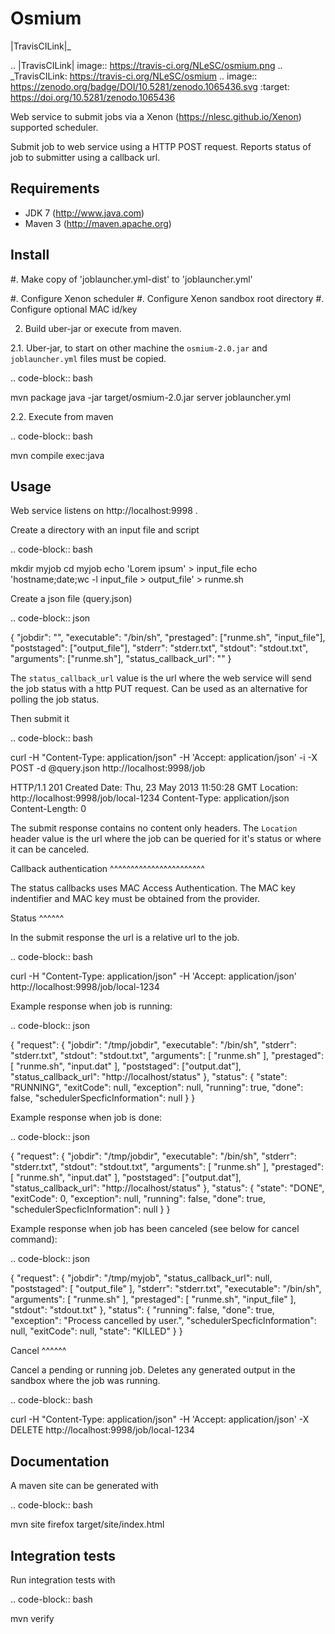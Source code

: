 Osmium
======

|TravisCILink|_

.. |TravisCILink| image:: https://travis-ci.org/NLeSC/osmium.png
.. _TravisCILink: https://travis-ci.org/NLeSC/osmium
.. image:: https://zenodo.org/badge/DOI/10.5281/zenodo.1065436.svg
   :target: https://doi.org/10.5281/zenodo.1065436

Web service to submit jobs via a Xenon (https://nlesc.github.io/Xenon) supported scheduler.

Submit job to web service using a HTTP POST request.
Reports status of job to submitter using a callback url.

Requirements
------------

- JDK 7 (http://www.java.com)
- Maven 3 (http://maven.apache.org)

Install
-------

#. Make copy of 'joblauncher.yml-dist' to 'joblauncher.yml'

  #. Configure Xenon scheduler
  #. Configure Xenon sandbox root directory
  #. Configure optional MAC id/key

2. Build uber-jar or execute from maven.

2.1. Uber-jar, to start on other machine the `osmium-2.0.jar` and `joblauncher.yml` files must be copied.

.. code-block:: bash

   mvn package
   java -jar target/osmium-2.0.jar server joblauncher.yml


2.2. Execute from maven

.. code-block:: bash

   mvn compile exec:java

Usage
-----

Web service listens on http://localhost:9998 .

Create a directory with an input file and script

.. code-block:: bash

   mkdir myjob
   cd myjob
   echo 'Lorem ipsum' > input_file
   echo 'hostname;date;wc -l input_file > output_file' > runme.sh

Create a json file (query.json)

.. code-block:: json

   {
      "jobdir": "<absolute path to myjob directory>",
      "executable": "/bin/sh",
      "prestaged": ["runme.sh", "input_file"],
      "poststaged": ["output_file"],
      "stderr": "stderr.txt",
      "stdout": "stdout.txt",
      "arguments": ["runme.sh"],
      "status_callback_url": "<optional url where job status is PUT to>"
   }

The `status_callback_url` value is the url where the web service will send the job status with a http PUT request.
Can be used as an alternative for polling the job status.

Then submit it

.. code-block:: bash

   curl -H "Content-Type: application/json" -H 'Accept: application/json' -i -X POST -d @query.json http://localhost:9998/job

   HTTP/1.1 201 Created
   Date: Thu, 23 May 2013 11:50:28 GMT
   Location: http://localhost:9998/job/local-1234
   Content-Type: application/json
   Content-Length: 0

The submit response contains no content only headers.
The `Location` header value is the url where the job can be queried for it's status or where it can be canceled.

Callback authentication
^^^^^^^^^^^^^^^^^^^^^^^

The status callbacks uses MAC Access Authentication.
The MAC key indentifier and MAC key must be obtained from the provider.

Status
^^^^^^

In the submit response the url is a relative url to the job.

.. code-block:: bash

   curl -H "Content-Type: application/json" -H 'Accept: application/json' http://localhost:9998/job/local-1234

Example response when job is running:

.. code-block:: json

   {
       "request": {
           "jobdir": "/tmp/jobdir",
           "executable": "/bin/sh",
           "stderr": "stderr.txt",
           "stdout": "stdout.txt",
           "arguments": [
               "runme.sh"
           ],
           "prestaged": [
               "runme.sh", "input.dat"
           ],
           "poststaged": ["output.dat"],
           "status_callback_url": "http://localhost/status"
       },
       "status": {
         "state": "RUNNING",
         "exitCode": null,
         "exception": null,
         "running": true,
         "done": false,
         "schedulerSpecficInformation": null
      }
   }

Example response when job is done:

.. code-block:: json

   {
       "request": {
           "jobdir": "/tmp/jobdir",
           "executable": "/bin/sh",
           "stderr": "stderr.txt",
           "stdout": "stdout.txt",
           "arguments": [
               "runme.sh"
           ],
           "prestaged": [
               "runme.sh", "input.dat"
           ],
           "poststaged": ["output.dat"],
           "status_callback_url": "http://localhost/status"
       },
       "status": {
         "state": "DONE",
         "exitCode": 0,
         "exception": null,
         "running": false,
         "done": true,
         "schedulerSpecficInformation": null
      }
   }

Example response when job has been canceled (see below for cancel command):

.. code-block:: json

   {
      "request": {
         "jobdir": "/tmp/myjob",
         "status_callback_url": null,
         "poststaged": [
            "output_file"
         ],
         "stderr": "stderr.txt",
         "executable": "/bin/sh",
         "arguments": [
            "runme.sh"
         ],
         "prestaged": [
            "runme.sh",
            "input_file"
         ],
         "stdout": "stdout.txt"
      },
      "status": {
         "running": false,
         "done": true,
         "exception": "Process cancelled by user.",
         "schedulerSpecficInformation": null,
         "exitCode": null,
         "state": "KILLED"
      }
   }

Cancel
^^^^^^

Cancel a pending or running job.
Deletes any generated output in the sandbox where the job was running.

.. code-block:: bash

   curl -H "Content-Type: application/json" -H 'Accept: application/json' -X DELETE http://localhost:9998/job/local-1234

Documentation
-------------

A maven site can be generated with

.. code-block:: bash

   mvn site
   firefox target/site/index.html

Integration tests
-----------------

Run integration tests with

.. code-block:: bash

   mvn verify

